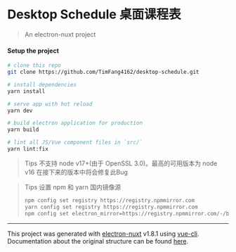 # Desktop Schedule 桌面课程表

> An electron-nuxt project

#### Setup the project

```bash
# clone this repo
git clone https://github.com/TimFang4162/desktop-schedule.git

# install dependencies
yarn install

# serve app with hot reload
yarn dev

# build electron application for production
yarn build

# lint all JS/Vue component files in `src/`
yarn lint:fix

```

> Tips
> 不支持 node v17+(由于 OpenSSL 3.0)。最高的可用版本为 node v16
> 在接下来的版本中将会修复此Bug


> Tips
> 设置 npm 和 yarn 国内镜像源
> ```bash
> npm config set registry https://registry.npmmirror.com
> yarn config set registry https://registry.npmmirror.com
> npm config set electron_mirror=https://registry.npmmirror.com/-/binary/electron/
> ```


---

This project was generated with [electron-nuxt](https://github.com/michalzaq12/electron-nuxt) v1.8.1 using [vue-cli](https://github.com/vuejs/vue-cli). Documentation about the original structure can be found [here](https://github.com/michalzaq12/electron-nuxt/blob/master/README.md).
